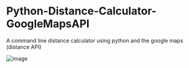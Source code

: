 # Python-Distance-Calculator-GoogleMapsAPI
A command line distance calculator using python and the google maps (distance API)

![image](https://user-images.githubusercontent.com/63415670/182139800-e4e3b4b5-3da1-47a1-9949-d89ff32d1c3e.png)
